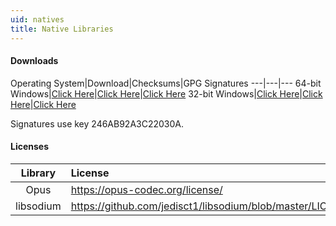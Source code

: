```yaml
---
uid: natives
title: Native Libraries
---
```


#### Downloads
Operating System|Download|Checksums|GPG Signatures 
---|---|---
64-bit Windows|[Click Here](/natives/vnext_natives_win32_x64.zip)|[Click Here](/natives/vnext_natives_win32_x64.zip.checksums)|[Click Here](/natives/vnext_natives_win32_x64.zip.checksums.sig)
32-bit Windows|[Click Here](/natives/vnext_natives_win32_x86.zip)|[Click Here](/natives/vnext_natives_win32_x86.zip.checksums)|[Click Here](/natives/vnext_natives_win32_x86.zip.checksums.sig)

Signatures use key 246AB92A3C22030A.

#### Licenses 
Library|License
:---:|:---
Opus|https://opus-codec.org/license/
libsodium|https://github.com/jedisct1/libsodium/blob/master/LICENSE